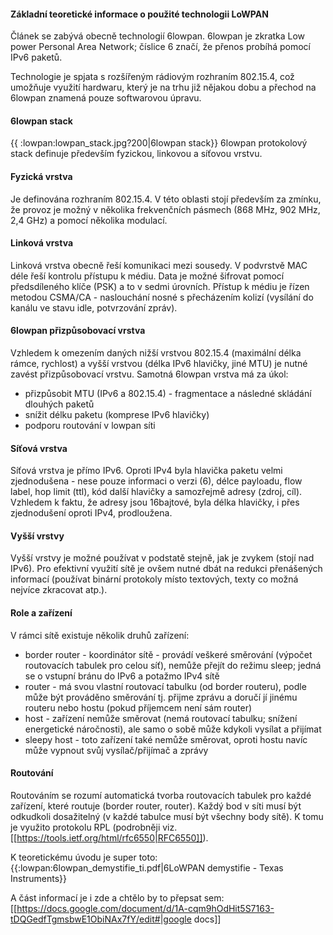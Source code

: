 #### Základní teoretické informace o použité technologii LoWPAN 

Článek se zabývá obecně technologií 6lowpan. 6lowpan je zkratka Low power Personal Area Network; číslice 6 značí, že přenos probíhá pomocí IPv6 paketů. 

Technologie je spjata s rozšířeným rádiovým rozhraním 802.15.4, což umožňuje využití hardwaru, který je na trhu již nějakou dobu a přechod na 6lowpan znamená pouze softwarovou úpravu.

#### 6lowpan stack
{{ :lowpan:lowpan_stack.jpg?200|6lowpan stack}}
6lowpan protokolový stack definuje především fyzickou, linkovou a síťovou vrstvu.

#### Fyzická vrstva
Je definována rozhraním 802.15.4. V této oblasti stojí především za zmínku, že provoz je možný v několika frekvenčních pásmech (868 MHz, 902 MHz, 2,4 GHz) a pomocí několika modulací.

#### Linková vrstva
Linková vrstva obecně řeší komunikaci mezi sousedy. V podvrstvě MAC déle řeší kontrolu přístupu k médiu. Data je možné šifrovat pomocí předsdíleného klíče (PSK) a to v sedmi úrovních. Přístup k médiu je řízen metodou CSMA/CA - naslouchání nosné s přecházením kolizí (vysílání do kanálu ve stavu idle, potvrzování zpráv).

#### 6lowpan přizpůsobovací vrstva 
Vzhledem k omezením daných nižší vrstvou 802.15.4 (maximální délka rámce, rychlost) a vyšší vrstvou (délka IPv6 hlavičky, jiné MTU) je nutné zavést přizpůsobovací vrstvu. Samotná 6lowpan vrstva má za úkol:
  * přizpůsobit MTU (IPv6 a 802.15.4) - fragmentace a následné skládání dlouhých paketů 
  * snížit délku paketu (komprese IPv6 hlavičky)
  * podporu routování v lowpan síti

#### Síťová vrstva 
Síťová vrstva je přímo IPv6. Oproti IPv4 byla hlavička paketu velmi zjednodušena - nese pouze informaci o verzi (6), délce payloadu, flow label, hop limit (ttl), kód další hlavičky a samozřejmě adresy (zdroj, cíl). Vzhledem k faktu, že adresy jsou 16bajtové, byla délka hlavičky, i přes zjednodušení oproti IPv4, prodloužena. 

#### Vyšší vrstvy 
Vyšší vrstvy je možné používat v podstatě stejně, jak je zvykem (stojí nad IPv6). Pro efektivní využití sítě je ovšem nutné dbát na redukci přenášených informací (používat binární protokoly místo textových, texty co možná nejvíce zkracovat atp.). 

#### Role a zařízení 
V rámci sítě existuje několik druhů zařízení:
  * border router - koordinátor sítě - provádí veškeré směrování (výpočet routovacích tabulek pro celou síť), nemůže přejít do režimu sleep; jedná se o vstupní bránu do IPv6 a potažmo IPv4 sítě
  * router - má svou vlastní routovací tabulku (od border routeru), podle může být prováděno směrování tj. přijme zprávu a doručí jí jinému routeru nebo hostu (pokud příjemcem není sám router)
  * host - zařízení nemůže směrovat (nemá routovací tabulku; snížení energetické náročnosti), ale samo o sobě může kdykoli vysílat a přijímat
  * sleepy host - toto zařízení také nemůže směrovat, oproti hostu navíc může vypnout svůj vysílač/přijímač a zprávy 

#### Routování 
Routováním se rozumí automatická tvorba routovacích tabulek pro každé zařízení, které routuje (border router, router). Každý bod v síti musí být odkudkoli dosažitelný (v každé tabulce musí být všechny body sítě).
K tomu je využito protokolu RPL (podrobněji viz. [[https://tools.ietf.org/html/rfc6550|RFC6550]]).

K teoretickému úvodu je super toto: {{:lowpan:6lowpan_demystifie_ti.pdf|6LoWPAN demystifie - Texas Instruments}}

A část informací je i zde a chtělo by to přepsat sem:
[[https://docs.google.com/document/d/1A-cqm9hOdHit5S7163-tDQGedfTgmsbwE1ObiNAx7fY/edit#|google docs]]